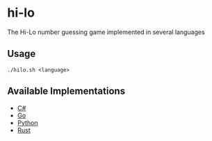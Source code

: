 # hi-lo
The Hi-Lo number guessing game implemented in several languages

## Usage
```
./hilo.sh <language>
```

## Available Implementations
- [C#](https://github.com/Maxgy/hi-lo/blob/main/c-sharp/Program.cs)
- [Go](https://github.com/Maxgy/hi-lo/blob/main/go/hilo.go)
- [Python](https://github.com/Maxgy/hi-lo/blob/main/python/hilo.py)
- [Rust](https://github.com/Maxgy/hi-lo/blob/main/rust/src/main.rs)
